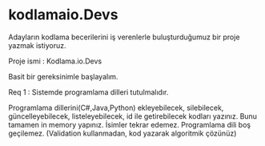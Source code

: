 # kodlamaio.Devs
 Adayların kodlama becerilerini iş verenlerle buluşturduğumuz bir proje yazmak istiyoruz.


Proje ismi : Kodlama.io.Devs


Basit bir gereksinimle başlayalım.


Req 1 : Sistemde programlama dilleri tutulmalıdır.

Programlama dillerini(C#,Java,Python) ekleyebilecek, silebilecek, güncelleyebilecek, listeleyebilecek, id ile getirebilecek kodları yazınız. Bunu tamamen in memory yapınız.
İsimler tekrar edemez.
Programlama dili boş geçilemez. (Validation kullanmadan, kod yazarak algoritmik çözünüz)
